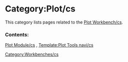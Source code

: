 # Category:Plot/cs
This category lists pages related to the [Plot Workbench/cs](Plot_Workbench/cs.md).

### Contents:

[Plot Module/cs](Plot_Module/cs.md) , [Template:Plot Tools navi/cs](Template:Plot_Tools_navi/cs.md)

[Category:Workbenches/cs](Category:Workbenches/cs.md)
